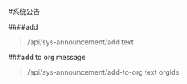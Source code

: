 #系统公告

####add
>/api/sys-announcement/add
>text

###add to org message
>/api/sys-announcement/add-to-org
>text
>orgIds

